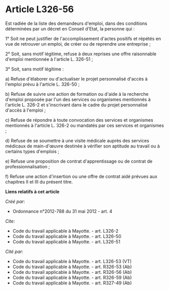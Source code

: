# Article L326-56

Est radiée de la liste des demandeurs d'emploi, dans des conditions déterminées par un décret en Conseil d'Etat, la personne
qui : 

1° Soit ne peut justifier de l'accomplissement d'actes positifs et répétés en vue de retrouver un emploi, de créer ou de
reprendre une entreprise ; 

2° Soit, sans motif légitime, refuse à deux reprises une offre raisonnable d'emploi mentionnée à l'article L. 326-51 ; 

3° Soit, sans motif légitime : 

a) Refuse d'élaborer ou d'actualiser le projet personnalisé d'accès à l'emploi prévu à l'article L. 326-50 ; 

b) Refuse de suivre une action de formation ou d'aide à la recherche d'emploi proposée par l'un des services ou organismes
mentionnés à l'article L. 326-2 et s'inscrivant dans le cadre du projet personnalisé d'accès à l'emploi ; 

c) Refuse de répondre à toute convocation des services et organismes mentionnés à l'article L. 326-2 ou mandatés par ces
services et organismes ; 

d) Refuse de se soumettre à une visite médicale auprès des services médicaux de main-d'œuvre destinée à vérifier son aptitude
au travail ou à certains types d'emplois ; 

e) Refuse une proposition de contrat d'apprentissage ou de contrat de professionnalisation ; 

f) Refuse une action d'insertion ou une offre de contrat aidé prévues aux chapitres II et III du présent titre.

**Liens relatifs à cet article**

_Créé par_:

  - Ordonnance n°2012-788 du 31 mai 2012 - art. 4

_Cite_:

  - Code du travail applicable à Mayotte. - art. L326-2
  - Code du travail applicable à Mayotte. - art. L326-50
  - Code du travail applicable à Mayotte. - art. L326-51

_Cité par_:

  - Code du travail applicable à Mayotte. - art. L326-53 (VT)
  - Code du travail applicable à Mayotte. - art. R326-53 (Ab)
  - Code du travail applicable à Mayotte. - art. R326-56 (Ab)
  - Code du travail applicable à Mayotte. - art. R326-59 (Ab)
  - Code du travail applicable à Mayotte. - art. R327-49 (Ab)
